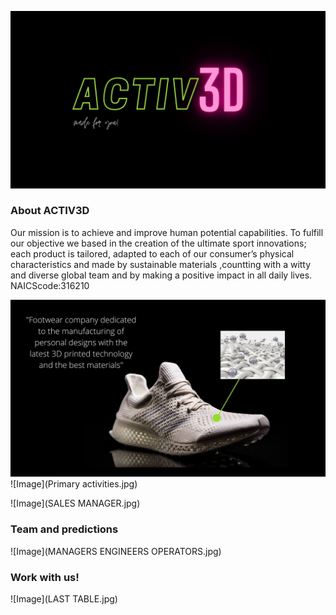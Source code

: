 ![Image](ACTIV3Dlogo.jpg)

### About ACTIV3D
Our mission is to achieve and improve human potential capabilities. To fulfill our objective we based in the creation of the ultimate sport innovations; each product is tailored, adapted to each of our consumer’s physical characteristics and made by sustainable materials ,countting with a witty and diverse global team and by making a positive impact in all daily lives.
NAICScode:316210

![Image](Zapatilla.jpg)
![Image](Primary activities.jpg)

![Image](SALES MANAGER.jpg)

### Team and predictions
![Image](MANAGERS ENGINEERS OPERATORS.jpg)

### Work with us!
![Image](LAST TABLE.jpg)





